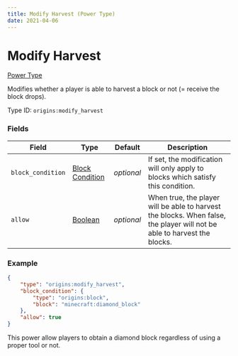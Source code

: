 ```yaml
---
title: Modify Harvest (Power Type)
date: 2021-04-06
---
```


# Modify Harvest

[Power Type](../power_types.md)

Modifies whether a player is able to harvest a block or not (= receive the block drops).

Type ID: `origins:modify_harvest`

### Fields

Field  | Type | Default | Description
-------|------|---------|-------------
`block_condition` | [Block Condition](../block_conditions.md) | _optional_ | If set, the modification will only apply to blocks which satisfy this condition.
`allow` | [Boolean](../data_types/boolean.md) | _optional_ | When true, the player will be able to harvest the blocks. When false, the player will not be able to harvest the blocks.


### Example
```json
{
    "type": "origins:modify_harvest",
    "block_condition": {
        "type": "origins:block",
        "block": "minecraft:diamond_block"
    },
    "allow": true
}
```
This power allow players to obtain a diamond block regardless of using a proper tool or not.